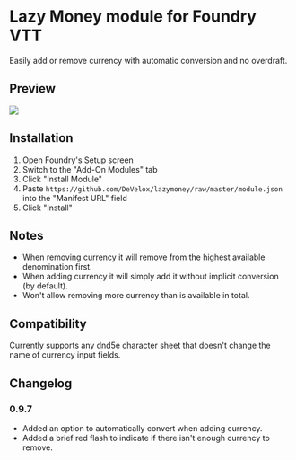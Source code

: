 # Lazy Money module for Foundry VTT
Easily add or remove currency with automatic conversion and no overdraft.
## Preview
![](https://i.imgur.com/P8z4HEP.gif)
## Installation
1. Open Foundry's Setup screen
2. Switch to the "Add-On Modules" tab
3. Click "Install Module"
4. Paste `https://github.com/DeVelox/lazymoney/raw/master/module.json` into the "Manifest URL" field
5. Click "Install"
## Notes
- When removing currency it will remove from the highest available denomination first.
- When adding currency it will simply add it without implicit conversion (by default).
- Won't allow removing more currency than is available in total.
## Compatibility
Currently supports any dnd5e character sheet that doesn't change the name of currency input fields.
## Changelog
### 0.9.7
- Added an option to automatically convert when adding currency.
- Added a brief red flash to indicate if there isn't enough currency to remove.